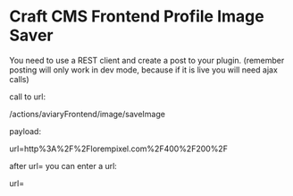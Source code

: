 # Craft CMS Frontend Profile Image Saver
You need to use a REST client and create a post to your plugin. (remember posting will only work in dev mode, because if it is live you will need ajax calls)

call to url:

/actions/aviaryFrontend/image/saveImage

payload:

url=http%3A%2F%2Florempixel.com%2F400%2F200%2F

after url= you can enter a url:

url=<YOUR IMAGE URL>
